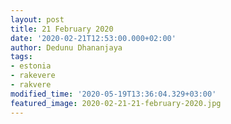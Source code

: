 ```yaml
---
layout: post
title: 21 February 2020
date: '2020-02-21T12:53:00.000+02:00'
author: Dedunu Dhananjaya
tags:
- estonia
- rakevere
- rakvere
modified_time: '2020-05-19T13:36:04.329+03:00'
featured_image: 2020-02-21-21-february-2020.jpg
---
```

